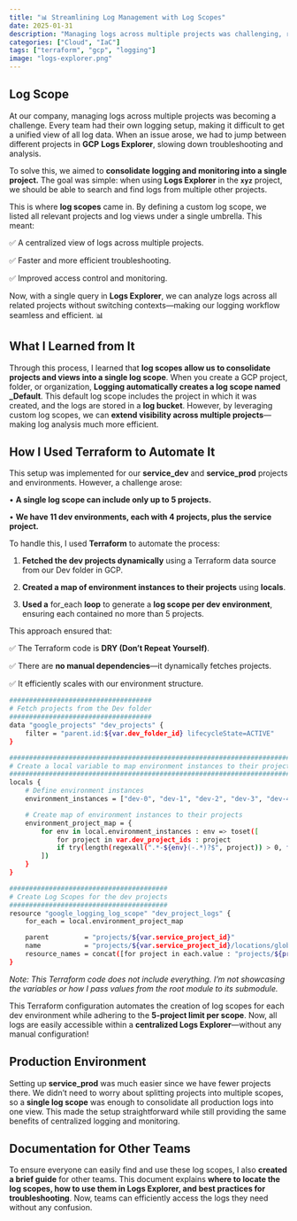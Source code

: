 ```yaml
---
title: "📊 Streamlining Log Management with Log Scopes"
date: 2025-01-31
description: "Managing logs across multiple projects was challenging, requiring frequent context switching in GCP Logs Explorer. By implementing log scopes, we centralized logging into a single view, improving troubleshooting and monitoring. Using Terraform, we automated log scope creation, efficiently handling project limits and ensuring scalability. 🚀📊"
categories: ["Cloud", "IaC"]
tags: ["terraform", "gcp", "logging"]
image: "logs-explorer.png"
---
```


## Log Scope

At our company, managing logs across multiple projects was becoming a challenge. Every team had their own logging setup, making it difficult to get a unified view of all log data. When an issue arose, we had to jump between different projects in **GCP** **Logs Explorer**, slowing down troubleshooting and analysis.

To solve this, we aimed to **consolidate logging and monitoring into a single project.** The goal was simple: when using **Logs Explorer** in the **`xyz`** project, we should be able to search and find logs from multiple other projects.

This is where **log scopes** came in. By defining a custom log scope, we listed all relevant projects and log views under a single umbrella. This meant:

✅ A centralized view of logs across multiple projects.

✅ Faster and more efficient troubleshooting.

✅ Improved access control and monitoring.

Now, with a single query in **Logs Explorer**, we can analyze logs across all related projects without switching contexts—making our logging workflow seamless and efficient. 📊

## **What I Learned from It**

Through this process, I learned that **log scopes allow us to consolidate projects and views into a single log scope**. When you create a GCP project, folder, or organization, **Logging automatically creates a log scope named _Default**. This default log scope includes the project in which it was created, and the logs are stored in a **log bucket**. However, by leveraging custom log scopes, we can **extend visibility across multiple projects**—making log analysis much more efficient.

## **How I Used Terraform to Automate It**

This setup was implemented for our **service_dev** and **service_prod** projects and environments. However, a challenge arose:

•	**A single log scope can include only up to 5 projects.**

•	**We have 11 dev environments, each with 4 projects, plus the service project.**

To handle this, I used **Terraform** to automate the process:

1.	**Fetched the dev projects dynamically** using a Terraform data source from our Dev folder in GCP.

2.	**Created a map of environment instances to their projects** using **locals**.

3.	**Used a** for_each **loop** to generate a **log scope per dev environment**, ensuring each contained no more than 5 projects.

This approach ensured that:

✅ The Terraform code is **DRY (Don’t Repeat Yourself)**.

✅ There are **no manual dependencies**—it dynamically fetches projects.

✅ It efficiently scales with our environment structure.

```bash
####################################
# Fetch projects from the Dev folder
####################################
data "google_projects" "dev_projects" {
    filter = "parent.id:${var.dev_folder_id} lifecycleState=ACTIVE"
}

########################################################################
# Create a local variable to map environment instances to their projects
########################################################################
locals {
    # Define environment instances
    environment_instances = ["dev-0", "dev-1", "dev-2", "dev-3", "dev-4", "dev-5", "dev-6", "dev-7", "dev-8", "dev-90", "dev-rc"]

    # Create map of environment instances to their projects
    environment_project_map = {
        for env in local.environment_instances : env => toset([
            for project in var.dev_project_ids : project
            if try(length(regexall(".*-${env}(-.*)?$", project)) > 0, false)
        ])
    }
}

########################################
# Create Log Scopes for the dev projects
########################################
resource "google_logging_log_scope" "dev_project_logs" {
    for_each = local.environment_project_map

    parent         = "projects/${var.service_project_id}"
    name           = "projects/${var.service_project_id}/locations/global/logScopes/${each.key}"
    resource_names = concat([for project in each.value : "projects/${project}"], ["projects/${var.service_project_id}"])
}
```

*Note: This Terraform code does not include everything. I’m not showcasing the variables or how I pass values from the root module to its submodule.*

This Terraform configuration automates the creation of log scopes for each dev environment while adhering to the **5-project limit per scope**. Now, all logs are easily accessible within a **centralized Logs Explorer**—without any manual configuration!

## **Production Environment**

Setting up **service_prod** was much easier since we have fewer projects there. We didn’t need to worry about splitting projects into multiple scopes, so a **single log scope** was enough to consolidate all production logs into one view. This made the setup straightforward while still providing the same benefits of centralized logging and monitoring.

## **Documentation for Other Teams**

To ensure everyone can easily find and use these log scopes, I also **created a brief guide** for other teams. This document explains **where to locate the log scopes, how to use them in Logs Explorer, and best practices for troubleshooting**. Now, teams can efficiently access the logs they need without any confusion.

